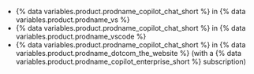 * {% data variables.product.prodname_copilot_chat_short %} in {% data variables.product.prodname_vs %}
* {% data variables.product.prodname_copilot_chat_short %} in {% data variables.product.prodname_vscode %}
* {% data variables.product.prodname_copilot_chat_short %} in {% data variables.product.prodname_dotcom_the_website %} (with a {% data variables.product.prodname_copilot_enterprise_short %} subscription)
